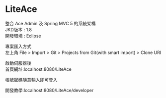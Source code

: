 # LiteAce
整合 Ace Admin 及 Spring MVC 5 的系統架構  
JKD版本 : 1.8  
開發環境 : Eclipse  
  
專案匯入方式  
  左上角 File > Import > Git > Projects from Git(with smart import) > Clone URI
  
啟動伺服器後  
首頁網址:localhost:8080/LiteAce  
  
  帳號密碼隨意輸入即可登入

開發教學:localhost:8080/LiteAce/developer